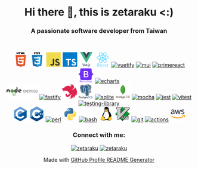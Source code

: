 <h1 align="center">Hi there 👋, this is zetaraku <:)</h1>
<h3 align="center">A passionate software developer from Taiwan</h3>
<br />
<p align="center">
  <a href="https://www.w3.org/html/" target="_blank"
    ><img
      src="https://raw.githubusercontent.com/devicons/devicon/master/icons/html5/html5-original-wordmark.svg"
      alt="html5"
      width="40"
      height="40"
  /></a>
  <a href="https://www.w3schools.com/css/" target="_blank"
    ><img
      src="https://raw.githubusercontent.com/devicons/devicon/master/icons/css3/css3-original-wordmark.svg"
      alt="css3"
      width="40"
      height="40"
  /></a>
  <a href="https://developer.mozilla.org/en-US/docs/Web/JavaScript" target="_blank"
    ><img
      src="https://raw.githubusercontent.com/devicons/devicon/master/icons/javascript/javascript-original.svg"
      alt="javascript"
      width="40"
      height="40"
  /></a>
  <a href="https://www.typescriptlang.org/" target="_blank"
    ><img
      src="https://raw.githubusercontent.com/devicons/devicon/master/icons/typescript/typescript-original.svg"
      alt="typescript"
      width="40"
      height="40"
  /></a>
  <a href="https://vuejs.org/" target="_blank"
    ><img
      src="https://raw.githubusercontent.com/devicons/devicon/master/icons/vuejs/vuejs-original-wordmark.svg"
      alt="vuejs"
      width="40"
      height="40"
  /></a>
  <a href="https://reactjs.org/" target="_blank"
    ><img
      src="https://raw.githubusercontent.com/devicons/devicon/master/icons/react/react-original-wordmark.svg"
      alt="react"
      width="40"
      height="40"
  /></a>
  <a href="https://vuetifyjs.com/en/" target="_blank"
     ><img
      src="https://bestofjs.org/logos/vuetify.svg"
      alt="vuetify"
      width="40"
      height="40"
  /></a>
  <a href="https://mui.com/" target="_blank"
     ><img
      src="https://raw.githubusercontent.com/mui/material-ui/master/docs/public/static/logo.svg"
      alt="mui"
      width="40"
      height="40"
  /></a>
  <a href="https://primereact.org/" target="_blank"
     ><img
      src="https://i0.wp.com/www.primefaces.org/wp-content/uploads/2018/05/primereact-logo.png"
      alt="primereact"
      width="40"
      height="40"
  /></a>
  <a href="https://getbootstrap.com" target="_blank"
     ><img
      src="https://raw.githubusercontent.com/devicons/devicon/master/icons/bootstrap/bootstrap-plain-wordmark.svg"
      alt="bootstrap"
      width="40"
      height="40"
  /></a>
  <a href="https://echarts.apache.org/" target="_blank"
    ><img
      src="https://icons.iconarchive.com/icons/simpleicons-team/simple/256/apache-echarts-icon.png"
      alt="echarts"
      width="40"
      height="40"
  /></a>
  <br />
  <a href="https://nodejs.org" target="_blank"
    ><img
      src="https://raw.githubusercontent.com/devicons/devicon/master/icons/nodejs/nodejs-original-wordmark.svg"
      alt="nodejs"
      width="40"
      height="40"
  /></a>
  <a href="https://expressjs.com" target="_blank"
    ><img
      src="https://raw.githubusercontent.com/devicons/devicon/master/icons/express/express-original-wordmark.svg"
      alt="express"
      width="40"
      height="40"
  /></a>
  <a href="https://www.fastify.io/" target="_blank"
    ><img
      src="https://upload.wikimedia.org/wikipedia/commons/e/e3/Fastify.png"
      alt="fastify"
      width="40"
      height="40"
  /></a>
  <a href="https://nestjs.com/" target="_blank"
    ><img
      src="https://raw.githubusercontent.com/devicons/devicon/master/icons/nestjs/nestjs-original.svg"
      alt="nestjs"
      width="40"
      height="40"
  /></a>
  <a href="https://www.postgresql.org" target="_blank"
    ><img
      src="https://raw.githubusercontent.com/devicons/devicon/master/icons/postgresql/postgresql-original-wordmark.svg"
      alt="postgresql"
      width="40"
      height="40"
  /></a>
  <a href="https://www.sqlite.org/" target="_blank"
    ><img
      src="https://www.vectorlogo.zone/logos/sqlite/sqlite-icon.svg"
      alt="sqlite"
      width="40"
      height="40"
  /></a>
  <a href="https://www.mongodb.com/" target="_blank"
    ><img
       src="https://raw.githubusercontent.com/devicons/devicon/master/icons/mongodb/mongodb-original-wordmark.svg"
       alt="mongodb"
       width="40"
       height="40"
  /></a>
  <a href="https://mochajs.org" target="_blank"
    ><img
      src="https://www.vectorlogo.zone/logos/mochajs/mochajs-icon.svg"
      alt="mocha"
      width="40"
      height="40"
  /></a>
  <a href="https://jestjs.io" target="_blank"
    ><img
      src="https://www.vectorlogo.zone/logos/jestjsio/jestjsio-icon.svg"
      alt="jest"
      width="40"
      height="40"
  /></a>
  <a href="https://vitest.dev/" target="_blank"
    ><img
      src="https://vitest.dev/logo-shadow.svg"
      alt="vitest"
      width="40"
      height="40"
  /></a>
  <a href="https://testing-library.com/" target="_blank"
    ><img
      src="https://testing-library.com/img/logo-large.png"
      alt="testing-library"
      width="40"
      height="40"
  /></a>
  <br />
  <a href="https://www.cprogramming.com/" target="_blank"
    ><img
      src="https://raw.githubusercontent.com/devicons/devicon/master/icons/c/c-original.svg"
      alt="c"
      width="40"
      height="40"
  /></a>
  <a href="https://www.w3schools.com/cpp/" target="_blank"
    ><img
      src="https://raw.githubusercontent.com/devicons/devicon/master/icons/cplusplus/cplusplus-original.svg"
      alt="cplusplus"
      width="40"
      height="40"
  /></a>
  <a href="https://www.perl.org/" target="_blank"
    ><img
      src="https://api.iconify.design/logos-perl.svg"
      alt="perl"
      width="40"
      height="40"
  /></a>
  <a href="https://www.python.org" target="_blank"
    ><img
      src="https://raw.githubusercontent.com/devicons/devicon/master/icons/python/python-original.svg"
      alt="python"
      width="40"
      height="40"
  /></a>
  <a href="https://www.gnu.org/software/bash/" target="_blank"
    ><img
      src="https://www.vectorlogo.zone/logos/gnu_bash/gnu_bash-icon.svg"
      alt="bash"
      width="40"
      height="40"
  /></a>
  <a href="https://www.linux.org/" target="_blank"
    ><img
      src="https://raw.githubusercontent.com/devicons/devicon/master/icons/linux/linux-original.svg"
      alt="linux"
      width="40"
      height="40"
  /></a>
  <a href="https://www.vim.org/" target="_blank"
    ><img
      src="https://raw.githubusercontent.com/devicons/devicon/master/icons/vim/vim-original.svg"
      alt="vim"
      width="40"
      height="40"
  /></a>
  <a href="https://git-scm.com/" target="_blank"
    ><img
      src="https://www.vectorlogo.zone/logos/git-scm/git-scm-icon.svg"
      alt="git"
      width="40"
      height="40"
  /></a>
  <a href="https://github.com/features/actions" target="_blank"
    ><img
      src="https://github.githubassets.com/images/modules/site/features/actions-icon-actions.svg"
      alt="actions"
      width="40"
      height="40"
  /></a>
  <a href="https://aws.amazon.com" target="_blank"
    ><img
      src="https://raw.githubusercontent.com/devicons/devicon/master/icons/amazonwebservices/amazonwebservices-original-wordmark.svg"
      alt="aws"
      width="40"
      height="40"
  /></a>
</p>

<h3 align="center">Connect with me:</h3>
<p align="center">
  <a href="https://www.leetcode.com/zetaraku" target="blank"><img src="https://raw.githubusercontent.com/rahuldkjain/github-profile-readme-generator/master/src/images/icons/Social/leet-code.svg" alt="zetaraku" height="30" width="40" /></a>
  <a href="https://www.hackerrank.com/zetaraku" target="blank"><img src="https://raw.githubusercontent.com/rahuldkjain/github-profile-readme-generator/master/src/images/icons/Social/hackerrank.svg" alt="zetaraku" height="30" width="40" /></a>
</p>

<p align="center">
  Made with <a href="https://rahuldkjain.github.io/gh-profile-readme-generator/">GitHub Profile README Generator</a>
</p>
